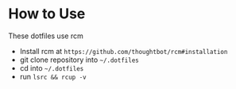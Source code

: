 # How to Use

These dotfiles use rcm

* Install rcm at `https://github.com/thoughtbot/rcm#installation`
* git clone repository into `~/.dotfiles`
* cd into `~/.dotfiles`
* run `lsrc && rcup -v`
